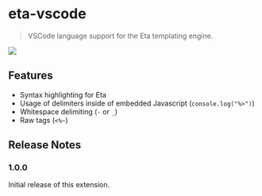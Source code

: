 # eta-vscode

> VSCode language support for the Eta templating engine.

[![](https://img.shields.io/visual-studio-marketplace/d/shadowtime2000.eta-vscode)](https://marketplace.visualstudio.com/items?itemName=shadowtime2000.eta-vscode)

<!--## Features

Describe specific features of your extension including screenshots of your extension in action. Image paths are relative to this README file.

For example if there is an image subfolder under your extension project workspace:

\!\[feature X\]\(images/feature-x.png\)

> Tip: Many popular extensions utilize animations. This is an excellent way to show off your extension! We recommend short, focused animations that are easy to follow.-->

## Features

* Syntax highlighting for Eta
* Usage of delimiters inside of embedded Javascript (`console.log("%>")`)
* Whitespace delimiting (`-` or `_`)
* Raw tags (`<%~`)

<!--## Known Issues

Calling out known issues can help limit users opening duplicate issues against your extension.-->

## Release Notes

### 1.0.0

Initial release of this extension.

<!-----------------------------------------------------------------------------------------------------------

## Working with Markdown

**Note:** You can author your README using Visual Studio Code.  Here are some useful editor keyboard shortcuts:

* Split the editor (`Cmd+\` on macOS or `Ctrl+\` on Windows and Linux)
* Toggle preview (`Shift+CMD+V` on macOS or `Shift+Ctrl+V` on Windows and Linux)
* Press `Ctrl+Space` (Windows, Linux) or `Cmd+Space` (macOS) to see a list of Markdown snippets

### For more information

* [Visual Studio Code's Markdown Support](http://code.visualstudio.com/docs/languages/markdown)
* [Markdown Syntax Reference](https://help.github.com/articles/markdown-basics/)

**Enjoy!**-->
